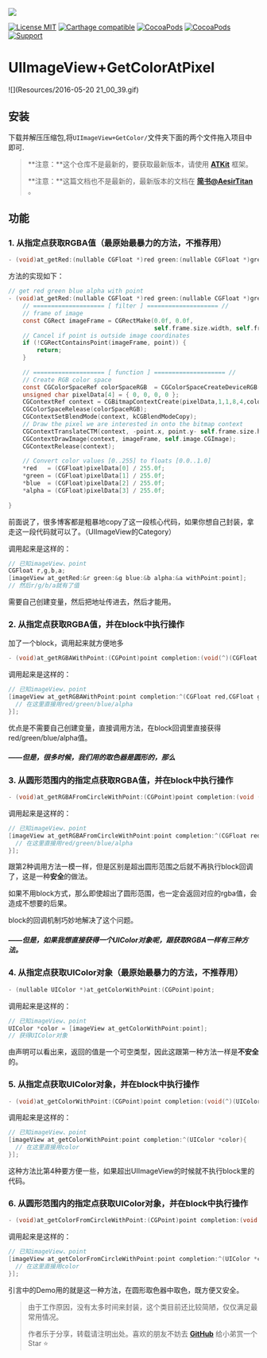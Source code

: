 

[![](https://github.com/AesirTitan/ATKit/raw/master/Resources/Icons/Header.png)](https://github.com/AesirTitan/ATKit)

[![License MIT](https://img.shields.io/badge/license-MIT-green.svg?style=flat)](https://raw.githubusercontent.com/AesirTitan/ATKit/master/LICENSE) [![Carthage compatible](https://img.shields.io/badge/Carthage-compatible-4BC51D.svg?style=flat)](https://github.com/Carthage/Carthage) [![CocoaPods](http://img.shields.io/cocoapods/v/ATKit.svg?style=flat)](http://cocoapods.org/?q=ATKit) [![CocoaPods](http://img.shields.io/cocoapods/p/ATKit.svg?style=flat)](http://cocoapods.org/?q=ATKit) [![Support](https://img.shields.io/badge/support-iOS%207%2B%20-blue.svg?style=flat)](https://www.apple.com/nl/ios/) 


# UIImageView+GetColorAtPixel


![](Resources/2016-05-20 21_00_39.gif)

## 安装

下载并解压压缩包,将```UIImageView+GetColor/```文件夹下面的两个文件拖入项目中即可.

>  **注意：**这个仓库不是最新的，要获取最新版本，请使用 [**ATKit**](https://github.com/AesirTitan/ATKit) 框架。
>
>  **注意：**这篇文档也不是最新的，最新版本的文档在 [**简书@AesirTitan**](http://www.jianshu.com/p/829624b5ffe1) 。



## 功能

### 1. 从指定点获取RGBA值（最原始最暴力的方法，不推荐用）

```objective-c
- (void)at_getRed:(nullable CGFloat *)red green:(nullable CGFloat *)green blue:(nullable CGFloat *)blue alpha:(nullable CGFloat *)alpha withPoint:(CGPoint)point;
```

方法的实现如下：

```objective-c
// get red green blue alpha with point
- (void)at_getRed:(nullable CGFloat *)red green:(nullable CGFloat *)green blue:(nullable CGFloat *)blue alpha:(nullable CGFloat *)alpha withPoint:(CGPoint)point{
    // ==================== [ filter ] ==================== //
    // frame of image
    const CGRect imageFrame = CGRectMake(0.0f, 0.0f,
                                         self.frame.size.width, self.frame.size.height);
    // Cancel if point is outside image coordinates
    if (!CGRectContainsPoint(imageFrame, point)) {
        return;
    }
    
    // ==================== [ function ] ==================== //
    // Create RGB color space
    const CGColorSpaceRef colorSpaceRGB  = CGColorSpaceCreateDeviceRGB();
    unsigned char pixelData[4] = { 0, 0, 0, 0 };
    CGContextRef context = CGBitmapContextCreate(pixelData,1,1,8,4,colorSpaceRGB,kCGImageAlphaPremultipliedLast | kCGBitmapByteOrder32Big);
    CGColorSpaceRelease(colorSpaceRGB);
    CGContextSetBlendMode(context, kCGBlendModeCopy);
    // Draw the pixel we are interested in onto the bitmap context
    CGContextTranslateCTM(context, -point.x, point.y- self.frame.size.height);
    CGContextDrawImage(context, imageFrame, self.image.CGImage);
    CGContextRelease(context);
    
    // Convert color values [0..255] to floats [0.0..1.0]
    *red   = (CGFloat)pixelData[0] / 255.0f;
    *green = (CGFloat)pixelData[1] / 255.0f;
    *blue  = (CGFloat)pixelData[2] / 255.0f;
    *alpha = (CGFloat)pixelData[3] / 255.0f;
    
}
```

前面说了，很多博客都是粗暴地copy了这一段核心代码，如果你想自己封装，拿走这一段代码就可以了。（UIImageView的Category）

调用起来是这样的：

```objective-c
// 已知imageView、point
CGFloat r,g,b,a;
[imageView at_getRed:&r green:&g blue:&b alpha:&a withPoint:point];
// 然后r/g/b/a就有了值
```

需要自己创建变量，然后把地址传进去，然后才能用。

### 2. 从指定点获取RGBA值，并在block中执行操作

加了一个block，调用起来就方便地多

```objective-c
- (void)at_getRGBAWithPoint:(CGPoint)point completion:(void(^)(CGFloat red,CGFloat green,CGFloat blue,CGFloat alpha))completion;
```

调用起来是这样的：

```objective-c
// 已知imageView、point
[imageView at_getRGBAWithPoint:point completion:^(CGFloat red,CGFloat green,CGFloat blue,CGFloat alpha){
  // 在这里直接用red/green/blue/alpha
}];
```

优点是不需要自己创建变量，直接调用方法，在block回调里直接获得red/green/blue/alpha值。



##### ——但是，很多时候，我们用的取色器是圆形的，那么



### 3. 从圆形范围内的指定点获取RGBA值，并在block中执行操作

```objective-c
- (void)at_getRGBAFromCircleWithPoint:(CGPoint)point completion:(void (^)(CGFloat red,CGFloat green,CGFloat blue,CGFloat alpha))completion;
```

调用起来是这样的：

```objective-c
// 已知imageView、point
[imageView at_getRGBAFromCircleWithPoint:point completion:^(CGFloat red,CGFloat green,CGFloat blue,CGFloat alpha){
  // 在这里直接用red/green/blue/alpha
}];
```

跟第2种调用方法一模一样，但是区别是超出圆形范围之后就不再执行block回调了，这是一种**安全**的做法。

如果不用block方式，那么即使超出了圆形范围，也一定会返回对应的rgba值，会造成不想要的后果。

block的回调机制巧妙地解决了这个问题。



##### ——但是，如果我想直接获得一个UIColor对象呢，跟获取RGBA一样有三种方法。



### 4. 从指定点获取UIColor对象（最原始最暴力的方法，不推荐用）

```objective-c
- (nullable UIColor *)at_getColorWithPoint:(CGPoint)point;
```

调用起来是这样的：

```objective-c
// 已知imageView、point
UIColor *color = [imageView at_getColorWithPoint:point];
// 获得UIColor对象
```

由声明可以看出来，返回的值是一个可空类型，因此这跟第一种方法一样是**不安全**的。



### 5. 从指定点获取UIColor对象，并在block中执行操作

```objective-c
- (void)at_getColorWithPoint:(CGPoint)point completion:(void(^)(UIColor *color))completion;
```

调用起来是这样的：

```objective-c
// 已知imageView、point
[imageView at_getColorWithPoint:point completion:^(UIColor *color){
  // 在这里直接用color
}];
```

这种方法比第4种要方便一些，如果超出UIImageView的时候就不执行block里的代码。



### 6. 从圆形范围内的指定点获取UIColor对象，并在block中执行操作

```objective-c
- (void)at_getColorFromCircleWithPoint:(CGPoint)point completion:(void (^)(UIColor *color))completion;
```

调用起来是这样的：

```objective-c
// 已知imageView、point
[imageView at_getColorFromCircleWithPoint:point completion:^(UIColor *color){
  // 在这里直接用color
}];
```

引言中的Demo用的就是这一种方法，在圆形取色器中取色，既方便又安全。





> 由于工作原因，没有太多时间来封装，这个类目前还比较简陋，仅仅满足最常用情况。
>
> 作者乐于分享，转载请注明出处。喜欢的朋友不妨去 [**GitHub**](https://github.com/AesirTitan/ATKit) 给小弟赏一个 Star ⭐️